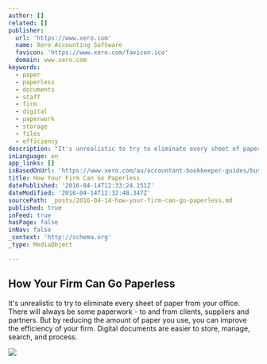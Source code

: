 ```yaml
---
author: []
related: []
publisher:
  url: 'https://www.xero.com'
  name: Xero Accounting Software
  favicon: 'https://www.xero.com/favicon.ico'
  domain: www.xero.com
keywords:
  - paper
  - paperless
  - documents
  - staff
  - firm
  - digital
  - paperwork
  - storage
  - files
  - efficiency
description: "It's unrealistic to try to eliminate every sheet of paper from your office. There will always be some paperwork - to and from clients, suppliers and partners. But by reducing the amount of paper you use, you can improve the efficiency of your firm. Digital documents are easier to store, manage, search, and process."
inLanguage: en
app_links: []
isBasedOnUrl: 'https://www.xero.com/au/accountant-bookkeeper-guides/business-management/go-paperless/'
title: How Your Firm Can Go Paperless
datePublished: '2016-04-14T12:33:24.151Z'
dateModified: '2016-04-14T12:32:40.347Z'
sourcePath: _posts/2016-04-14-how-your-firm-can-go-paperless.md
published: true
inFeed: true
hasPage: false
inNav: false
_context: 'http://schema.org'
_type: MediaObject

---
```

<article style=""><h1>How Your Firm Can Go Paperless</h1><p>It's unrealistic to try to eliminate every sheet of paper from your office. There will always be some paperwork - to and from clients, suppliers and partners. But by reducing the amount of paper you use, you can improve the efficiency of your firm. Digital documents are easier to store, manage, search, and process.</p><img src="https://www.xero.com/media/8888858/021-sbg-facebook.jpg" /></article>